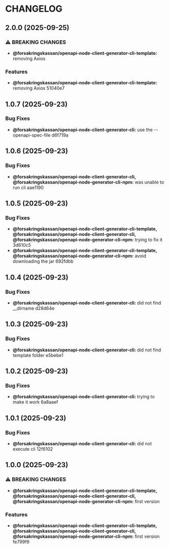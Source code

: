 # CHANGELOG

## 2.0.0 (2025-09-25)

### ⚠ BREAKING CHANGES

* **@forsakringskassan/openapi-node-client-generator-cli-template:** removing Axios

### Features

* **@forsakringskassan/openapi-node-client-generator-cli-template:** removing Axios 51040e7

## 1.0.7 (2025-09-23)

### Bug Fixes

* **@forsakringskassan/openapi-node-client-generator-cli:** use the --openapi-spec-file d6f719a

## 1.0.6 (2025-09-23)

### Bug Fixes

* **@forsakringskassan/openapi-node-client-generator-cli, @forsakringskassan/openapi-node-generator-cli-npm:** was unable to run cli aae1190

## 1.0.5 (2025-09-23)

### Bug Fixes

* **@forsakringskassan/openapi-node-client-generator-cli-template, @forsakringskassan/openapi-node-client-generator-cli, @forsakringskassan/openapi-node-generator-cli-npm:** trying to fix it 3d610c5
* **@forsakringskassan/openapi-node-client-generator-cli-template, @forsakringskassan/openapi-node-generator-cli-npm:** avoid downloading the jar 692fdbb

## 1.0.4 (2025-09-23)

### Bug Fixes

* **@forsakringskassan/openapi-node-client-generator-cli:** did not find __dirname d28d64e

## 1.0.3 (2025-09-23)

### Bug Fixes

* **@forsakringskassan/openapi-node-client-generator-cli:** did not find template folder e5bebe1

## 1.0.2 (2025-09-23)

### Bug Fixes

* **@forsakringskassan/openapi-node-client-generator-cli:** trying to make it work 6a8aaef

## 1.0.1 (2025-09-23)

### Bug Fixes

* **@forsakringskassan/openapi-node-client-generator-cli:** did not execute cli 12f6102

## 1.0.0 (2025-09-23)

### ⚠ BREAKING CHANGES

* **@forsakringskassan/openapi-node-client-generator-cli-template, @forsakringskassan/openapi-node-client-generator-cli, @forsakringskassan/openapi-node-generator-cli-npm:** first version

### Features

* **@forsakringskassan/openapi-node-client-generator-cli-template, @forsakringskassan/openapi-node-client-generator-cli, @forsakringskassan/openapi-node-generator-cli-npm:** first version fe799f9
